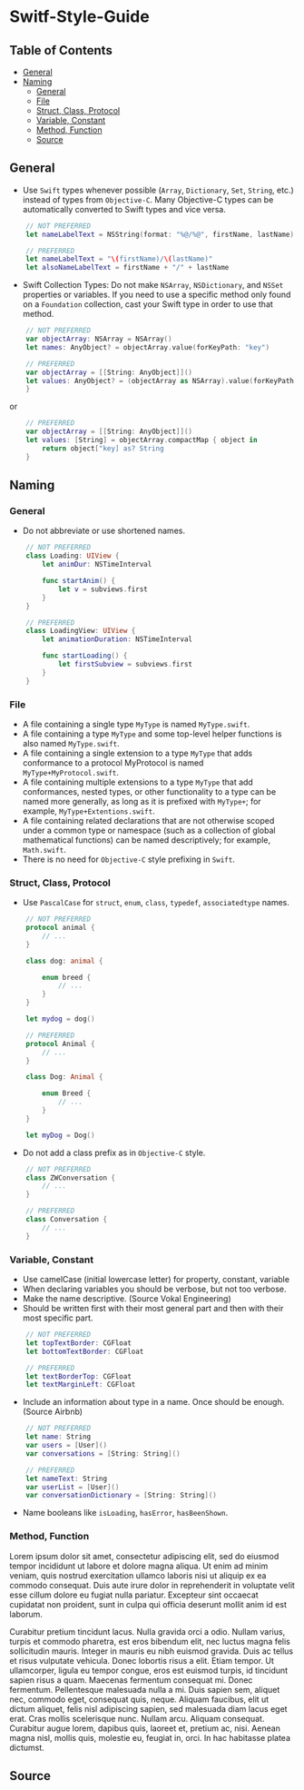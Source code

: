 # Switf-Style-Guide

## Table of Contents

- [General](#general)
- [Naming](#naming)
    - [General](#naming-general)
    - [File](#naming-file)
    - [Struct, Class, Protocol](#naming-struct-class-protocol)
    - [Variable, Constant](#naming-variable-constant)
    - [Method, Function](#naming-method-function)
    - [Source](#source)

## General

- Use `Swift` types whenever possible (`Array`, `Dictionary`, `Set`, `String`, etc.) instead of types from `Objective-C`. Many Objective-C types can be automatically converted to Swift types and vice versa.

```swift
    // NOT PREFERRED
    let nameLabelText = NSString(format: "%@/%@", firstName, lastName)

    // PREFERRED
    let nameLabelText = "\(firstName)/\(lastName)"
    let alsoNameLabelText = firstName + "/" + lastName
```

- Swift Collection Types: Do not make `NSArray`, `NSDictionary`, and `NSSet` properties or variables. If you need to use a specific method only found on a `Foundation` collection, cast your Swift type in order to use that method.

```swift
    // NOT PREFERRED
    var objectArray: NSArray = NSArray()
    let names: AnyObject? = objectArray.value(forKeyPath: "key")

    // PREFERRED
    var objectArray = [[String: AnyObject]]()
    let values: AnyObject? = (objectArray as NSArray).value(forKeyPath: "key")
    }
```

or 

```swift
    // PREFERRED
    var objectArray = [[String: AnyObject]]()
    let values: [String] = objectArray.compactMap { object in
        return object["key] as? String
    }
```

## Naming

### General <a name="naming-general"></a>

- Do not abbreviate or use shortened names.

```swift
    // NOT PREFERRED
    class Loading: UIView {
        let animDur: NSTimeInterval

        func startAnim() {
            let v = subviews.first
        }
    }

    // PREFERRED
    class LoadingView: UIView {
        let animationDuration: NSTimeInterval

        func startLoading() {
            let firstSubview = subviews.first
        }
    }
```

### File <a name="naming-file"></a>

- A file containing a single type `MyType` is named `MyType.swift`.
- A file containing a type `MyType` and some top-level helper functions is also named `MyType.swift`. 
- A file containing a single extension to a type `MyType` that adds conformance to a protocol MyProtocol is named `MyType+MyProtocol.swift`.
- A file containing multiple extensions to a type `MyType` that add conformances, nested types, or other functionality to a type can be named more generally, as long as it is prefixed with `MyType+`; for example, `MyType+Extentions.swift`.
- A file containing related declarations that are not otherwise scoped under a common type or namespace (such as a collection of global mathematical functions) can be named descriptively; for example, `Math.swift`.
- There is no need for `Objective-C` style prefixing in `Swift`.

### Struct, Class, Protocol <a name="naming-struct-class-protocol"></a>

- Use `PascalCase` for `struct`, `enum`, `class`, `typedef`, `associatedtype` names.

```swift
    // NOT PREFERRED
    protocol animal {
        // ...
    }

    class dog: animal {

        enum breed {
            // ...
        }
    }

    let mydog = dog()

    // PREFERRED
    protocol Animal {
        // ...
    }

    class Dog: Animal {

        enum Breed {
            // ...
        }
    }

    let myDog = Dog()
```

- Do not add a class prefix as in `Objective-C` style.

```swift
    // NOT PREFERRED
    class ZWConversation {
        // ...
    }

    // PREFERRED
    class Conversation {
        // ...
    }
```

### Variable, Constant <a name="naming-variable-constant"></a>

- Use camelCase (initial lowercase letter) for property, constant, variable
- When declaring variables you should be verbose, but not too verbose.
- Make the name descriptive. (Source Vokal Engineering)
- Should be written first with their most general part and then with their most specific part.

```swift
    // NOT PREFERRED
    let topTextBorder: CGFloat
    let bottomTextBorder: CGFloat

    // PREFERRED
    let textBorderTop: CGFloat
    let textMarginLeft: CGFloat
```
- Include an information about type in a name. Once should be enough. (Source Airbnb)

```swift
    // NOT PREFERRED
    let name: String
    var users = [User]()
    var conversations = [String: String]()

    // PREFERRED
    let nameText: String
    var userList = [User]()
    var conversationDictionary = [String: String]()
```

- Name booleans like `isLoading`, `hasError`, `hasBeenShown`. 

### Method, Function <a name="naming-method-function"></a>

Lorem ipsum dolor sit amet, consectetur adipiscing elit, sed do eiusmod tempor incididunt ut labore et dolore magna aliqua. Ut enim ad minim veniam, quis nostrud exercitation ullamco laboris nisi ut aliquip ex ea commodo consequat. Duis aute irure dolor in reprehenderit in voluptate velit esse cillum dolore eu fugiat nulla pariatur. Excepteur sint occaecat cupidatat non proident, sunt in culpa qui officia deserunt mollit anim id est laborum.

Curabitur pretium tincidunt lacus. Nulla gravida orci a odio. Nullam varius, turpis et commodo pharetra, est eros bibendum elit, nec luctus magna felis sollicitudin mauris. Integer in mauris eu nibh euismod gravida. Duis ac tellus et risus vulputate vehicula. Donec lobortis risus a elit. Etiam tempor. Ut ullamcorper, ligula eu tempor congue, eros est euismod turpis, id tincidunt sapien risus a quam. Maecenas fermentum consequat mi. Donec fermentum. Pellentesque malesuada nulla a mi. Duis sapien sem, aliquet nec, commodo eget, consequat quis, neque. Aliquam faucibus, elit ut dictum aliquet, felis nisl adipiscing sapien, sed malesuada diam lacus eget erat. Cras mollis scelerisque nunc. Nullam arcu. Aliquam consequat. Curabitur augue lorem, dapibus quis, laoreet et, pretium ac, nisi. Aenean magna nisl, mollis quis, molestie eu, feugiat in, orci. In hac habitasse platea dictumst.

## Source
